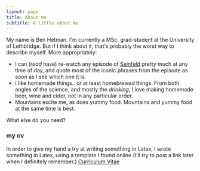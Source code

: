 ```yaml
---
layout: page
title: About me
subtitle: A little about me 
---
```


My name is Ben Hetman. I'm currently a MSc. grad-student at the University of Lethbridge. But if I think about it, that's probably the worst way to describe myself. More appropriately: 

- I can (*read* have) re-watch any episode of [Seinfeld](https://en.wikipedia.org/wiki/Seinfeld) pretty much at any time of day, and quote most of the iconic phrases from the episode as soon as I see which one it is. 
- I like homemade things.. or at least home*brewed* things. From both angles of the science, and mostly the *drinking*, I love making homemade beer, wine and cider, not in any particular order. 
- Mountains excite me, as does yummy food. Mountains and yummy food at the same time is best. 


What else do you need?

### my cv

In order to give my hand a try at writing something in Latex, I wrote something in Latex, using a template I found online (I'll try to post a link later when I definitely remember.) [Curriculum Vitae](https://www.dropbox.com/s/bc2qny5wapd4opn/benjamin.hetman.cv.pdf?dl=1) 